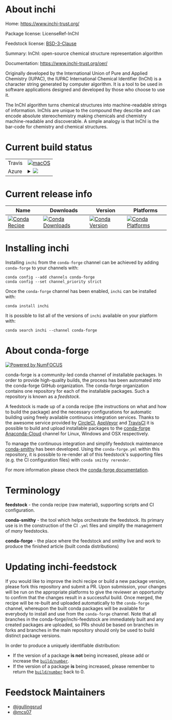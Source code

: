 About inchi
===========

Home: https://www.inchi-trust.org/

Package license: LicenseRef-InChI

Feedstock license: [BSD-3-Clause](https://github.com/conda-forge/inchi-feedstock/blob/master/LICENSE.txt)

Summary: InChI: open-source chemical structure representation algorithm

Documentation: https://www.inchi-trust.org/oer/

Originally developed by the International Union of Pure and Applied  Chemistry (IUPAC),
the IUPAC International Chemical Identifier (InChI) is a character string generated by
computer algorithm. It is a tool to be used in software applications designed and
developed by those who choose to use it.

The InChI algorithm turns chemical structures into machine-readable strings of information.
InChIs are unique to the compound they describe and can encode absolute stereochemistry
making chemicals and chemistry machine-readable and discoverable. A simple analogy is that
InChI is the bar-code for chemistry and chemical structures.


Current build status
====================


<table><tr>
    <td>Travis</td>
    <td>
      <a href="https://travis-ci.com/conda-forge/inchi-feedstock">
        <img alt="macOS" src="https://img.shields.io/travis/com/conda-forge/inchi-feedstock/master.svg?label=macOS">
      </a>
    </td>
  </tr>
    
  <tr>
    <td>Azure</td>
    <td>
      <details>
        <summary>
          <a href="https://dev.azure.com/conda-forge/feedstock-builds/_build/latest?definitionId=6588&branchName=master">
            <img src="https://dev.azure.com/conda-forge/feedstock-builds/_apis/build/status/inchi-feedstock?branchName=master">
          </a>
        </summary>
        <table>
          <thead><tr><th>Variant</th><th>Status</th></tr></thead>
          <tbody><tr>
              <td>linux_64</td>
              <td>
                <a href="https://dev.azure.com/conda-forge/feedstock-builds/_build/latest?definitionId=6588&branchName=master">
                  <img src="https://dev.azure.com/conda-forge/feedstock-builds/_apis/build/status/inchi-feedstock?branchName=master&jobName=linux&configuration=linux_64_" alt="variant">
                </a>
              </td>
            </tr><tr>
              <td>linux_aarch64</td>
              <td>
                <a href="https://dev.azure.com/conda-forge/feedstock-builds/_build/latest?definitionId=6588&branchName=master">
                  <img src="https://dev.azure.com/conda-forge/feedstock-builds/_apis/build/status/inchi-feedstock?branchName=master&jobName=linux&configuration=linux_aarch64_" alt="variant">
                </a>
              </td>
            </tr><tr>
              <td>linux_ppc64le</td>
              <td>
                <a href="https://dev.azure.com/conda-forge/feedstock-builds/_build/latest?definitionId=6588&branchName=master">
                  <img src="https://dev.azure.com/conda-forge/feedstock-builds/_apis/build/status/inchi-feedstock?branchName=master&jobName=linux&configuration=linux_ppc64le_" alt="variant">
                </a>
              </td>
            </tr><tr>
              <td>osx_64</td>
              <td>
                <a href="https://dev.azure.com/conda-forge/feedstock-builds/_build/latest?definitionId=6588&branchName=master">
                  <img src="https://dev.azure.com/conda-forge/feedstock-builds/_apis/build/status/inchi-feedstock?branchName=master&jobName=osx&configuration=osx_64_" alt="variant">
                </a>
              </td>
            </tr><tr>
              <td>osx_arm64</td>
              <td>
                <a href="https://dev.azure.com/conda-forge/feedstock-builds/_build/latest?definitionId=6588&branchName=master">
                  <img src="https://dev.azure.com/conda-forge/feedstock-builds/_apis/build/status/inchi-feedstock?branchName=master&jobName=osx&configuration=osx_arm64_" alt="variant">
                </a>
              </td>
            </tr><tr>
              <td>win_64</td>
              <td>
                <a href="https://dev.azure.com/conda-forge/feedstock-builds/_build/latest?definitionId=6588&branchName=master">
                  <img src="https://dev.azure.com/conda-forge/feedstock-builds/_apis/build/status/inchi-feedstock?branchName=master&jobName=win&configuration=win_64_" alt="variant">
                </a>
              </td>
            </tr>
          </tbody>
        </table>
      </details>
    </td>
  </tr>
</table>

Current release info
====================

| Name | Downloads | Version | Platforms |
| --- | --- | --- | --- |
| [![Conda Recipe](https://img.shields.io/badge/recipe-inchi-green.svg)](https://anaconda.org/conda-forge/inchi) | [![Conda Downloads](https://img.shields.io/conda/dn/conda-forge/inchi.svg)](https://anaconda.org/conda-forge/inchi) | [![Conda Version](https://img.shields.io/conda/vn/conda-forge/inchi.svg)](https://anaconda.org/conda-forge/inchi) | [![Conda Platforms](https://img.shields.io/conda/pn/conda-forge/inchi.svg)](https://anaconda.org/conda-forge/inchi) |

Installing inchi
================

Installing `inchi` from the `conda-forge` channel can be achieved by adding `conda-forge` to your channels with:

```
conda config --add channels conda-forge
conda config --set channel_priority strict
```

Once the `conda-forge` channel has been enabled, `inchi` can be installed with:

```
conda install inchi
```

It is possible to list all of the versions of `inchi` available on your platform with:

```
conda search inchi --channel conda-forge
```


About conda-forge
=================

[![Powered by
NumFOCUS](https://img.shields.io/badge/powered%20by-NumFOCUS-orange.svg?style=flat&colorA=E1523D&colorB=007D8A)](https://numfocus.org)

conda-forge is a community-led conda channel of installable packages.
In order to provide high-quality builds, the process has been automated into the
conda-forge GitHub organization. The conda-forge organization contains one repository
for each of the installable packages. Such a repository is known as a *feedstock*.

A feedstock is made up of a conda recipe (the instructions on what and how to build
the package) and the necessary configurations for automatic building using freely
available continuous integration services. Thanks to the awesome service provided by
[CircleCI](https://circleci.com/), [AppVeyor](https://www.appveyor.com/)
and [TravisCI](https://travis-ci.com/) it is possible to build and upload installable
packages to the [conda-forge](https://anaconda.org/conda-forge)
[Anaconda-Cloud](https://anaconda.org/) channel for Linux, Windows and OSX respectively.

To manage the continuous integration and simplify feedstock maintenance
[conda-smithy](https://github.com/conda-forge/conda-smithy) has been developed.
Using the ``conda-forge.yml`` within this repository, it is possible to re-render all of
this feedstock's supporting files (e.g. the CI configuration files) with ``conda smithy rerender``.

For more information please check the [conda-forge documentation](https://conda-forge.org/docs/).

Terminology
===========

**feedstock** - the conda recipe (raw material), supporting scripts and CI configuration.

**conda-smithy** - the tool which helps orchestrate the feedstock.
                   Its primary use is in the construction of the CI ``.yml`` files
                   and simplify the management of *many* feedstocks.

**conda-forge** - the place where the feedstock and smithy live and work to
                  produce the finished article (built conda distributions)


Updating inchi-feedstock
========================

If you would like to improve the inchi recipe or build a new
package version, please fork this repository and submit a PR. Upon submission,
your changes will be run on the appropriate platforms to give the reviewer an
opportunity to confirm that the changes result in a successful build. Once
merged, the recipe will be re-built and uploaded automatically to the
`conda-forge` channel, whereupon the built conda packages will be available for
everybody to install and use from the `conda-forge` channel.
Note that all branches in the conda-forge/inchi-feedstock are
immediately built and any created packages are uploaded, so PRs should be based
on branches in forks and branches in the main repository should only be used to
build distinct package versions.

In order to produce a uniquely identifiable distribution:
 * If the version of a package **is not** being increased, please add or increase
   the [``build/number``](https://docs.conda.io/projects/conda-build/en/latest/resources/define-metadata.html#build-number-and-string).
 * If the version of a package **is** being increased, please remember to return
   the [``build/number``](https://docs.conda.io/projects/conda-build/en/latest/resources/define-metadata.html#build-number-and-string)
   back to 0.

Feedstock Maintainers
=====================

* [@jgullingsrud](https://github.com/jgullingsrud/)
* [@mcs07](https://github.com/mcs07/)

